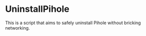 # UninstallPihole
This is a script that aims to safely uninstall Pihole without bricking networking.
